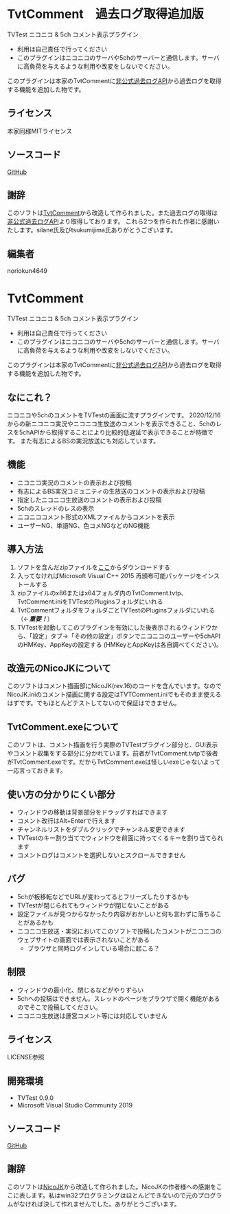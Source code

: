 # TvtComment　過去ログ取得追加版

TVTest ニコニコ & 5ch コメント表示プラグイン

- 利用は自己責任で行ってください
- このプラグインはニコニコのサーバや5chのサーバーと通信します。サーバに高負荷を与えるような利用や改変をしないでください。

このプラグインは本家のTvtCommentに[非公式過去ログAPI](https://jikkyo.tsukumijima.net)から過去ログを取得する機能を追加した物です。

## ライセンス
本家同様MITライセンス

## ソースコード
[GitHub](https://github.com/noriokun4649/TVTComment)

## 謝辞
このソフトは[TvtComment](https://github.com/silane/TVTComment)から改造して作られました。また過去ログの取得は[非公式過去ログAPI](https://jikkyo.tsukumijima.net)より取得しております。
これら2つを作られた作者に感謝いたします。silane氏及びtsukumijima氏ありがとうございます。

## 編集者
noriokun4649

# TvtComment

TVTest ニコニコ & 5ch コメント表示プラグイン

- 利用は自己責任で行ってください
- このプラグインはニコニコのサーバや5chのサーバーと通信します。サーバに高負荷を与えるような利用や改変をしないでください。

このプラグインは本家のTvtCommentに[非公式過去ログAPI](https://jikkyo.tsukumijima.net)から過去ログを取得する機能を追加した物です。

## なにこれ？
ニコニコや5chのコメントをTVTestの画面に流すプラグインです。
2020/12/16からの新ニコニコ実況やニコニコ生放送のコメントを表示できること、5chのレスを5chAPIから取得することにより比較的低遅延で表示できることが特徴です。
また有志によるBSの実況放送にも対応しています。


## 機能
- ニコニコ実況のコメントの表示および投稿
- 有志によるBS実況コミュニティの生放送のコメントの表示および投稿
- 指定したニコニコ生放送のコメントの表示および投稿
- 5chのスレッドのレスの表示
- ニコニココメント形式のXMLファイルからコメントを表示
- ユーザーNG、単語NG、色コメNGなどのNG機能


## 導入方法
1. ソフトを含んだzipファイルを[ここ](https://github.com/silane/TVTComment/releases)からダウンロードする
2. 入ってなければMicrosoft Visual C++ 2015 再頒布可能パッケージをインストールする
3. zipファイルのx86またはx64フォルダ内のTvtComment.tvtp、TvtComment.iniをTVTestのPluginsフォルダにいれる
4. TvtCommentフォルダをフォルダごとTVTestのPluginsフォルダにいれる（←***重要！***）
5. TVTestを起動してこのプラグインを有効にした後表示されるウィンドウから、「設定」タブ->「その他の設定」ボタンでニコニコのユーザーや5chAPIのHMKey、AppKeyの設定する (HMKeyとAppKeyは各自調べてください)。


## 改造元のNicoJKについて
このソフトはコメント描画部にNicoJK(rev.16)のコードを含んでいます。なのでNicoJK.iniのコメント描画に関する設定はTVTComment.iniでもそのまま使えるはずです。でもほとんどテストしてないので保証はできません。


## TvtComment.exeについて
このソフトは、コメント描画を行う実際のTVTestプラグイン部分と、GUI表示やコメント収集をする部分に分かれています。前者がTvtComment.tvtpで後者がTvtComment.exeです。だからTvtComment.exeは怪しいexeじゃないよって一応言っておきます。


## 使い方の分かりにくい部分
- ウィンドウの移動は背景部分をドラッグすればできます
- コメント改行はAlt+Enterで行えます
- チャンネルリストをダブルクリックでチャンネル変更できます
- TVTestのキー割り当てでウィンドウを前面に持ってくるキーを割り当てられます
- コメントログはコメントを選択しないとスクロールできません


## バグ
- 5chが板移転などでURLが変わってるとフリーズしたりするかも
- TVTestが閉じられてもウィンドウが閉じないことがある
- 設定ファイルが見つからなかったり内容がおかしいと何も言わずに落ちることがあるかも
- ニコニコ生放送・実況においてこのソフトで投稿したコメントがニコニコのウェブサイトの画面では表示されないことがある
    - ブラウザと同時ログインしている場合に起こる？


## 制限
- ウィンドウの最小化、閉じるなどがやりずらい
- 5chへの投稿はできません。スレッドのページをブラウザで開く機能があるのでそこで投稿してください。
- ニコニコ生放送は運営コメント等には対応していません


## ライセンス
LICENSE参照


## 開発環境
- TVTest 0.9.0
- Microsoft Visual Studio Community 2019


## ソースコード
[GitHub](https://github.com/silane/TVTComment)


## 謝辞
このソフトは[NicoJK](https://github.com/rutice/NicoJK)から改造して作られました。NicoJKの作者様への感謝をここに表します。私はwin32プログラミングはほとんどできないので元のプログラムがなければ決して作れませんでした。ありがとうございます。
